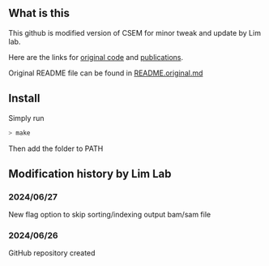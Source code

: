 ## What is this
This github is modified version of CSEM for minor tweak and update by Lim lab.

Here are the links for [original code](https://deweylab.biostat.wisc.edu/csem/) and [publications](https://journals.plos.org/ploscompbiol/article?id=10.1371/journal.pcbi.1002111).

Original README file can be found in [README.original.md](https://github.com/hwlim/CSEM_LimLab/blob/main/README.original.md)


## Install
Simply run
```bash
> make
```
Then add the folder to PATH


## Modification history by Lim Lab

### 2024/06/27
New flag option to skip sorting/indexing output bam/sam file


### 2024/06/26
GitHub repository created

